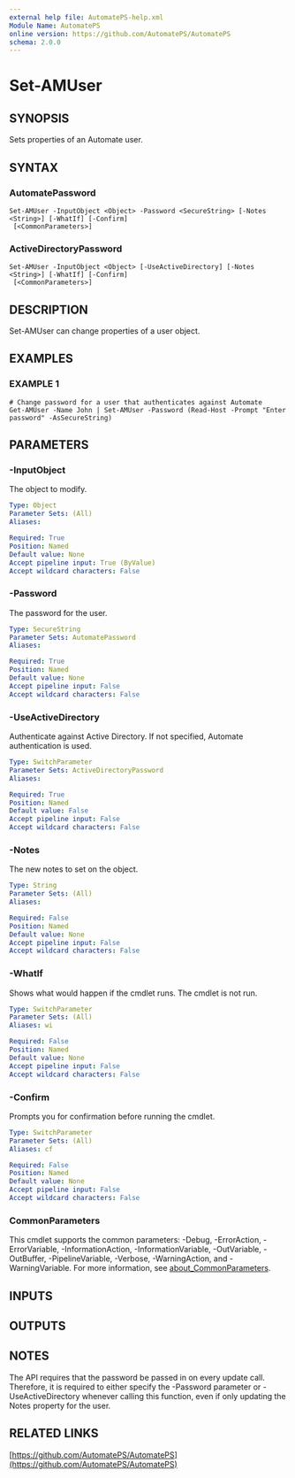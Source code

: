 ```yaml
---
external help file: AutomatePS-help.xml
Module Name: AutomatePS
online version: https://github.com/AutomatePS/AutomatePS
schema: 2.0.0
---
```


# Set-AMUser

## SYNOPSIS
Sets properties of an Automate user.

## SYNTAX

### AutomatePassword
```
Set-AMUser -InputObject <Object> -Password <SecureString> [-Notes <String>] [-WhatIf] [-Confirm]
 [<CommonParameters>]
```

### ActiveDirectoryPassword
```
Set-AMUser -InputObject <Object> [-UseActiveDirectory] [-Notes <String>] [-WhatIf] [-Confirm]
 [<CommonParameters>]
```

## DESCRIPTION
Set-AMUser can change properties of a user object.

## EXAMPLES

### EXAMPLE 1
```
# Change password for a user that authenticates against Automate
Get-AMUser -Name John | Set-AMUser -Password (Read-Host -Prompt "Enter password" -AsSecureString)
```

## PARAMETERS

### -InputObject
The object to modify.

```yaml
Type: Object
Parameter Sets: (All)
Aliases:

Required: True
Position: Named
Default value: None
Accept pipeline input: True (ByValue)
Accept wildcard characters: False
```

### -Password
The password for the user.

```yaml
Type: SecureString
Parameter Sets: AutomatePassword
Aliases:

Required: True
Position: Named
Default value: None
Accept pipeline input: False
Accept wildcard characters: False
```

### -UseActiveDirectory
Authenticate against Active Directory. 
If not specified, Automate authentication is used.

```yaml
Type: SwitchParameter
Parameter Sets: ActiveDirectoryPassword
Aliases:

Required: True
Position: Named
Default value: False
Accept pipeline input: False
Accept wildcard characters: False
```

### -Notes
The new notes to set on the object.

```yaml
Type: String
Parameter Sets: (All)
Aliases:

Required: False
Position: Named
Default value: None
Accept pipeline input: False
Accept wildcard characters: False
```

### -WhatIf
Shows what would happen if the cmdlet runs.
The cmdlet is not run.

```yaml
Type: SwitchParameter
Parameter Sets: (All)
Aliases: wi

Required: False
Position: Named
Default value: None
Accept pipeline input: False
Accept wildcard characters: False
```

### -Confirm
Prompts you for confirmation before running the cmdlet.

```yaml
Type: SwitchParameter
Parameter Sets: (All)
Aliases: cf

Required: False
Position: Named
Default value: None
Accept pipeline input: False
Accept wildcard characters: False
```

### CommonParameters
This cmdlet supports the common parameters: -Debug, -ErrorAction, -ErrorVariable, -InformationAction, -InformationVariable, -OutVariable, -OutBuffer, -PipelineVariable, -Verbose, -WarningAction, and -WarningVariable. For more information, see [about_CommonParameters](http://go.microsoft.com/fwlink/?LinkID=113216).

## INPUTS

## OUTPUTS

## NOTES
The API requires that the password be passed in on every update call. 
Therefore, it is required to either specify the -Password parameter or -UseActiveDirectory whenever calling this function, even if only updating the Notes property for the user.

## RELATED LINKS

[https://github.com/AutomatePS/AutomatePS](https://github.com/AutomatePS/AutomatePS)

